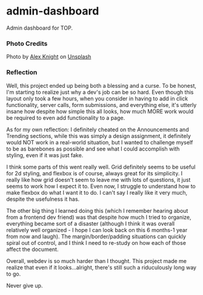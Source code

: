 # admin-dashboard
Admin dashboard for TOP.


### Photo Credits ###
Photo by <a href="https://unsplash.com/@agk42?utm_source=unsplash&utm_medium=referral&utm_content=creditCopyText">Alex Knight</a> on <a href="https://unsplash.com/s/photos/anime?utm_source=unsplash&utm_medium=referral&utm_content=creditCopyText">Unsplash</a>
  

### Reflection ###
Well, this project ended up being both a blessing and a curse. To be honest, I'm starting to realize just why a dev's job can be so hard. Even though this layout only took a few hours, when you consider in having to add in click functionality, server calls, form submissions, and everything else, it's utterly insane how despite how simple this all looks, how much MORE work would be required to even add functionality to a page.

As for my own reflection:
I definitely cheated on the Announcements and Trending sections, while this was simply a design assignment, it definitely would NOT work in a real-world situation, but I wanted to challenge myself to be as barebones as possible and see what I could accomplish with styling, even if it was just fake.

I think some parts of this went really well. Grid definitely seems to be useful for 2d styling, and flexbox is of course, always great for its simplicity. I really like how grid doesn't seem to leave me with lots of questions, it just seems to work how I expect it to. Even now, I struggle to understand how to make flexbox do what I want it to do. I can't say I really like it very much, despite the usefulness it has.

The other big thing I learned doing this (which I remember hearing about from a frontend dev friend) was that despite how much I tried to organize, everything became sort of a disaster (although I think it was overall relatively well organized - I hope I can look back on this 6 months-1 year from now and laugh). The margin/border/padding situations can quickly spiral out of control, and I think I need to re-study on how each of those affect the document.

Overall, webdev is so much harder than I thought. This project made me realize that even if it looks...alright, there's still such a riduculously long way to go.

Never give up.